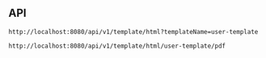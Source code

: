 
## API
```
http://localhost:8080/api/v1/template/html?templateName=user-template

```

```
http://localhost:8080/api/v1/template/html/user-template/pdf
```
